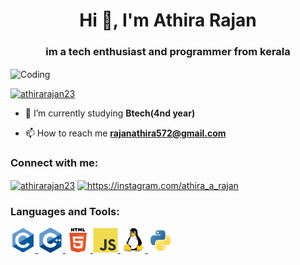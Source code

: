 <h1 align="center">Hi 👋, I'm Athira Rajan</h1>
<h3 align="center">im a tech enthusiast and programmer from kerala</h3>

<img align="center" alt="Coding" width="400" src="https://i.pinimg.com/originals/16/89/5b/16895b231b6da505e2e4acef02a3c1fe.gif">

<p align="left"> <a href="https://twitter.com/athirarajan23" target="blank"><img src="https://img.shields.io/twitter/follow/athirarajan23?logo=twitter&style=for-the-badge" alt="athirarajan23" /></a> </p>

- 🔭 I’m currently studying **Btech(4nd year)**

- 📫 How to reach me **rajanathira572@gmail.com**

<h3 align="left">Connect with me:</h3>
<p align="left">
<a href="https://twitter.com/athirarajan23" target="blank"><img align="center" src="https://raw.githubusercontent.com/rahuldkjain/github-profile-readme-generator/master/src/images/icons/Social/twitter.svg" alt="athirarajan23" height="30" width="40" /></a>
<a href="https://instagram.com/https://instagram.com/athira_a_rajan" target="blank"><img align="center" src="https://raw.githubusercontent.com/rahuldkjain/github-profile-readme-generator/master/src/images/icons/Social/instagram.svg" alt="https://instagram.com/athira_a_rajan" height="30" width="40" /></a>
</p>

<h3 align="left">Languages and Tools:</h3>
<p align="left"> <a href="https://www.cprogramming.com/" target="_blank" rel="noreferrer"> <img src="https://raw.githubusercontent.com/devicons/devicon/master/icons/c/c-original.svg" alt="c" width="40" height="40"/> </a> <a href="https://www.w3schools.com/cpp/" target="_blank" rel="noreferrer"> <img src="https://raw.githubusercontent.com/devicons/devicon/master/icons/cplusplus/cplusplus-original.svg" alt="cplusplus" width="40" height="40"/> </a> <a href="https://www.w3.org/html/" target="_blank" rel="noreferrer"> <img src="https://raw.githubusercontent.com/devicons/devicon/master/icons/html5/html5-original-wordmark.svg" alt="html5" width="40" height="40"/> </a> <a href="https://developer.mozilla.org/en-US/docs/Web/JavaScript" target="_blank" rel="noreferrer"> <img src="https://raw.githubusercontent.com/devicons/devicon/master/icons/javascript/javascript-original.svg" alt="javascript" width="40" height="40"/> </a> <a href="https://www.linux.org/" target="_blank" rel="noreferrer"> <img src="https://raw.githubusercontent.com/devicons/devicon/master/icons/linux/linux-original.svg" alt="linux" width="40" height="40"/> </a> <a href="https://www.python.org" target="_blank" rel="noreferrer"> <img src="https://raw.githubusercontent.com/devicons/devicon/master/icons/python/python-original.svg" alt="python" width="40" height="40"/> </a> </p>
